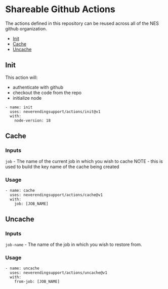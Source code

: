 # Shareable Github Actions

The actions defined in this repository can be reused across all of the NES github organization.

- [Init](#init)
- [Cache](#cache)
- [Uncache](#uncache)

## Init

This action will:

- authenticate with github
- checkout the code from the repo
- initialize node

```
- name: init
  uses: neverendingsupport/actions/init@v1
  with:
    node-version: 18
```

## Cache

### Inputs

`job` - The name of the current job in which you wish to cache
NOTE - this is used to build the key name of the cache being created

### Usage
```
- name: cache
  uses: neverendingsupport/actions/cache@v1
  with:
    job: [JOB_NAME]
```

## Uncache

### Inputs

`job-name` - The name of the job in which you wish to restore from.

### Usage
```
- name: uncache
  uses: neverendingsupport/actions/uncache@v1
  with:
    from-job: [JOB_NAME]
```